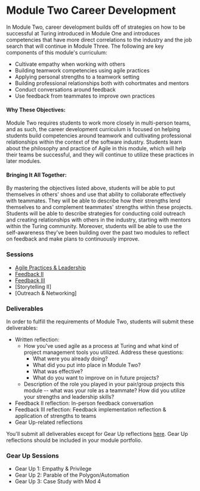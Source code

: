 # Module Two Career Development

In Module Two, career development builds off of strategies on how to be successful at Turing introduced in Module One and introduces competencies that have more direct correlations to the industry and the job search that will continue in Module Three. The following are key components of this module's curriculum:

* Cultivate empathy when working with others
* Building teamwork competencies using agile practices
* Applying personal strengths to a teamwork setting
* Building professional relationships both with cohortmates and mentors
* Conduct conversations around feedback
* Use feedback from teammates to improve own practices

#### Why These Objectives:
Module Two requires students to work more closely in multi-person teams, and as such, the career development curriculum is focused on helping students build competencies around teamwork and cultivating professional relationships within the context of the software industry. Students learn about the philosophy and practice of Agile in this module, which will help their teams be successful, and they will continue to utilize these practices in later modules. 

#### Bringing It All Together:
By mastering the objectives listed above, students will be able to put themselves in others' shoes and use that ability to collaborate effectively with teammates. They will be able to describe how their strengths lend themselves to and complement teammates' strengths within these projects. Students will be able to describe strategies for conducting cold outreach and creating relationships with others in the industry, starting with mentors within the Turing community. Moreover, students will be able to use the self-awareness they've been building over the past two modules to reflect on feedback and make plans to continuously improve. 

### Sessions

* [Agile Practices & Leadership](https://github.com/turingschool/career-development-curriculum/blob/master/module_two/agile_practices_and_leadership.md)
* [Feedback II](https://github.com/turingschool/career-development-curriculum/blob/master/module_two/feedback_ii.md) 
* [Feedback III](https://github.com/turingschool/career-development-curriculum/blob/master/module_two/feedback_iii.md)
* [Storytelling II]
* [Outreach & Networking]

### Deliverables
In order to fulfill the requirements of Module Two, students will submit these deliverables:

* Written reflection:
  * How you've used agile as a process at Turing and what kind of project management tools you utilized. Address these questions:
    * What were you already doing?
    * What did you put into place in Module Two?
    * What was effective?
    * What do you want to improve on in future projects?
  * Description of the role you played in your pair/group projects this module -- what was your role as a teammate? How did you utilize your strengths and leadership skills?
* Feedback II reflection: In-person feedback conversation
* Feedback III reflection: Feedback implementation reflection & application of strengths to teams 
* Gear Up-related reflections

You'll submit all deliverables except for Gear Up reflections [here](https://github.com/turingschool/career-development-curriculum/tree/master/deliverable_submissions). Gear Up reflections should be included in your module portfolio.

### Gear Up Sessions

* Gear Up 1: Empathy & Privilege
* Gear Up 2: Parable of the Polygon/Automation
* Gear Up 3: Case Study with Mod 4
